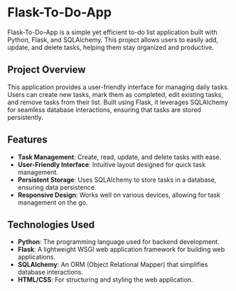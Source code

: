 # Flask-To-Do-App

Flask-To-Do-App is a simple yet efficient to-do list application built with Python, Flask, and SQLAlchemy. This project allows users to easily add, update, and delete tasks, helping them stay organized and productive.

## Project Overview

This application provides a user-friendly interface for managing daily tasks. Users can create new tasks, mark them as completed, edit existing tasks, and remove tasks from their list. Built using Flask, it leverages SQLAlchemy for seamless database interactions, ensuring that tasks are stored persistently.

## Features

- **Task Management**: Create, read, update, and delete tasks with ease.
- **User-Friendly Interface**: Intuitive layout designed for quick task management.
- **Persistent Storage**: Uses SQLAlchemy to store tasks in a database, ensuring data persistence.
- **Responsive Design**: Works well on various devices, allowing for task management on the go.

## Technologies Used

- **Python**: The programming language used for backend development.
- **Flask**: A lightweight WSGI web application framework for building web applications.
- **SQLAlchemy**: An ORM (Object Relational Mapper) that simplifies database interactions.
- **HTML/CSS**: For structuring and styling the web application.
